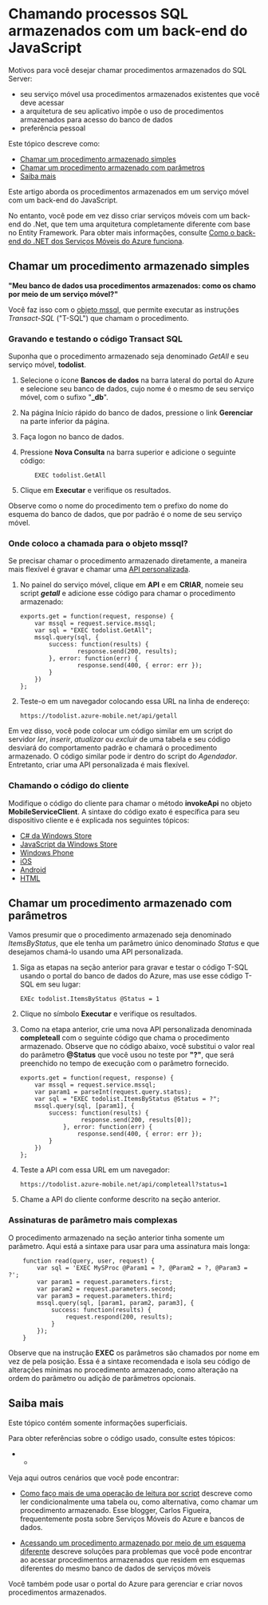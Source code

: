 <properties pageTitle="Calling SQL stored procedures with a JavaScript back end" metaKeywords="stored procedures, SQL, mobile devices, Azure" description="explains how to use SQL stored procedures in a mobile services JavaScript backed." metaCanonical="" services="mobile-services" documentationCenter="Mobile" title="Calling SQL stored procedures with a JavaScript back end" authors="ricksal" solutions="" manager="dwrede" editor="" />

<tags ms.service="mobile-services" ms.workload="mobile" ms.tgt_pltfrm="mobile-multiple" ms.devlang="multiple" ms.topic="article" ms.date="01/01/1900" ms.author="ricksal"></tags>

# Chamando processos SQL armazenados com um back-end do JavaScript

Motivos para você desejar chamar procedimentos armazenados do SQL Server:

-   seu serviço móvel usa procedimentos armazenados existentes que você deve acessar
-   a arquitetura de seu aplicativo impõe o uso de procedimentos armazenados para acesso do banco de dados
-   preferência pessoal

Este tópico descreve como:

-   [Chamar um procedimento armazenado simples][Chamar um procedimento armazenado simples]
-   [Chamar um procedimento armazenado com parâmetros][Chamar um procedimento armazenado com parâmetros]
-   [Saiba mais][Saiba mais]

Este artigo aborda os procedimentos armazenados em um serviço móvel com um back-end do JavaScript.

No entanto, você pode em vez disso criar serviços móveis com um back-end do .Net, que tem uma arquitetura completamente diferente com base no Entity Framework. Para obter mais informações, consulte [Como o back-end do .NET dos Serviços Móveis do Azure funciona][Como o back-end do .NET dos Serviços Móveis do Azure funciona].

## Chamar um procedimento armazenado simples

**"Meu banco de dados usa procedimentos armazenados: como os chamo por meio de um serviço móvel?"**

Você faz isso com o [objeto mssql][objeto mssql], que permite executar as instruções *Transact-SQL* ("T-SQL") que chamam o procedimento.

### Gravando e testando o código Transact SQL

Suponha que o procedimento armazenado seja denominado *GetAll* e seu serviço móvel, **todolist**.

1.  Selecione o ícone **Bancos de dados** na barra lateral do portal do Azure e selecione seu banco de dados, cujo nome é o mesmo de seu serviço móvel, com o sufixo "**_db**".

2.  Na página Início rápido do banco de dados, pressione o link **Gerenciar** na parte inferior da página.

3.  Faça logon no banco de dados.

4.  Pressione **Nova Consulta** na barra superior e adicione o seguinte código:

            EXEC todolist.GetAll

5.  Clique em **Executar** e verifique os resultados.

Observe como o nome do procedimento tem o prefixo do nome do esquema do banco de dados, que por padrão é o nome de seu serviço móvel.

### Onde coloco a chamada para o objeto mssql?

Se precisar chamar o procedimento armazenado diretamente, a maneira mais flexível é gravar e chamar uma [API personalizada][API personalizada].

1.  No painel do serviço móvel, clique em **API** e em **CRIAR**, nomeie seu script ***getall*** e adicione esse código para chamar o procedimento armazenado:

        exports.get = function(request, response) {
            var mssql = request.service.mssql;
            var sql = "EXEC todolist.GetAll";
            mssql.query(sql, {
                success: function(results) {                          
                        response.send(200, results); 
                }, error: function(err) {
                        response.send(400, { error: err });        
                }
            })
        };

2.  Teste-o em um navegador colocando essa URL na linha de endereço:

        https://todolist.azure-mobile.net/api/getall

Em vez disso, você pode colocar um código similar em um script do servidor *ler*, *inserir*, *atualizar* ou *excluir* de uma tabela e seu código desviará do comportamento padrão e chamará o procedimento armazenado. O código similar pode ir dentro do script do *Agendador*. Entretanto, criar uma API personalizada é mais flexível.

### Chamando o código do cliente

Modifique o código do cliente para chamar o método **invokeApi** no objeto **MobileServiceClient**. A sintaxe do código exato é específica para seu dispositivo cliente e é explicada nos seguintes tópicos:

-   [C\# da Windows Store][C\# da Windows Store]
-   [JavaScript da Windows Store][JavaScript da Windows Store]
-   [Windows Phone][Windows Phone]
-   [iOS][iOS]
-   [Android][Android]
-   [HTML][HTML]

## <a name="parameters"></a>Chamar um procedimento armazenado com parâmetros

Vamos presumir que o procedimento armazenado seja denominado *ItemsByStatus*, que ele tenha um parâmetro único denominado *Status* e que desejamos chamá-lo usando uma API personalizada.

1.  Siga as etapas na seção anterior para gravar e testar o código T-SQL usando o portal do banco de dados do Azure, mas use esse código T-SQL em seu lugar:

        EXEc todolist.ItemsByStatus @Status = 1

2.  Clique no símbolo **Executar** e verifique os resultados.

3.  Como na etapa anterior, crie uma nova API personalizada denominada **completeall** com o seguinte código que chama o procedimento armazenado. Observe que no código abaixo, você substitui o valor real do parâmetro **@Status** que você usou no teste por **"?"**, que será preenchido no tempo de execução com o parâmetro fornecido.

        exports.get = function(request, response) { 
            var mssql = request.service.mssql;
            var param1 = parseInt(request.query.status);
            var sql = "EXEC todolist.ItemsByStatus @Status = ?";
            mssql.query(sql, [param1], {
                success: function(results) { 
                         response.send(200, results[0]); 
                    }, error: function(err) {
                        response.send(400, { error: err });        
                }
            })
        };

4.  Teste a API com essa URL em um navegador:

        https://todolist.azure-mobile.net/api/completeall?status=1

5.  Chame a API do cliente conforme descrito na seção anterior.

### Assinaturas de parâmetro mais complexas

O procedimento armazenado na seção anterior tinha somente um parâmetro. Aqui está a sintaxe para usar para uma assinatura mais longa:

        function read(query, user, request) {
            var sql = 'EXEC MySProc @Param1 = ?, @Param2 = ?, @Param3 = ?';
            var param1 = request.parameters.first;
            var param2 = request.parameters.second;
            var param3 = request.parameters.third;
            mssql.query(sql, [param1, param2, param3], {
                success: function(results) {
                    request.respond(200, results);
                }
            });
        }

Observe que na instrução **EXEC** os parâmetros são chamados por nome em vez de pela posição. Essa é a sintaxe recomendada e isola seu código de alterações mínimas no procedimento armazenado, como alteração na ordem do parâmetro ou adição de parâmetros opcionais.

## <a name="more"></a>Saiba mais

Este tópico contém somente informações superficiais.

Para obter referências sobre o código usado, consulte estes tópicos:

-   -   

Veja aqui outros cenários que você pode encontrar:

-   [Como faço mais de uma operação de leitura por script][Como faço mais de uma operação de leitura por script] descreve como ler condicionalmente uma tabela ou, como alternativa, como chamar um procedimento armazenado. Esse blogger, Carlos Figueira, frequentemente posta sobre Serviços Móveis do Azure e bancos de dados.

-   [Acessando um procedimento armazenado por meio de um esquema diferente][Acessando um procedimento armazenado por meio de um esquema diferente] descreve soluções para problemas que você pode encontrar ao acessar procedimentos armazenados que residem em esquemas diferentes do mesmo banco de dados de serviços móveis

Você também pode usar o portal do Azure para gerenciar e criar novos procedimentos armazenados.

<!-- Anchors. -->
<!-- URLs. -->

  [Chamar um procedimento armazenado simples]: #simple
  [Chamar um procedimento armazenado com parâmetros]: #parameters
  [Saiba mais]: #more
  [Como o back-end do .NET dos Serviços Móveis do Azure funciona]: http://curah.microsoft.com/64518/how-the-azure-mobile-services-net-backend-works
  [objeto mssql]: http://msdn.microsoft.com/en-us/library/windowsazure/jj554212.aspx
  [API personalizada]: http://msdn.microsoft.com/en-us/library/windowsazure/dn280974.aspx
  [C\# da Windows Store]: http://azure.microsoft.com/pt-br/documentation/articles/mobile-services-windows-store-dotnet-call-custom-api/
  [JavaScript da Windows Store]: http://azure.microsoft.com/pt-br/documentation/articles/mobile-services-windows-store-javascript-call-custom-api/
  [Windows Phone]: http://azure.microsoft.com/pt-br/documentation/articles/mobile-services-windows-phone-call-custom-api/
  [iOS]: http://azure.microsoft.com/pt-br/documentation/articles/mobile-services-ios-call-custom-api/
  [Android]: http://azure.microsoft.com/pt-br/documentation/articles/mobile-services-android-call-custom-api/
  [HTML]: http://azure.microsoft.com/pt-br/documentation/articles/mobile-services-html-call-custom-api/
  [Como faço mais de uma operação de leitura por script]: http://social.msdn.microsoft.com/Forums/windowsazure/en-US/fccf4ae7-f43c-4c2d-8518-32e2df84a824/how-do-i-do-more-than-1-read-operation-by-scripting?forum=azuremobile
  [Acessando um procedimento armazenado por meio de um esquema diferente]: http://blogs.msdn.com/b/jpsanders/archive/2013/05/02/windows-azure-mobile-services-accessing-a-stored-procedure-from-a-different-schema.aspx
